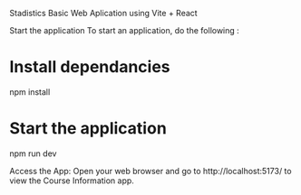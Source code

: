 Stadistics 
Basic Web Aplication using Vite + React

Start the application
To start an application, do the following :

# Install dependancies
npm install
# Start the application
npm run dev

Access the App:
Open your web browser and go to http://localhost:5173/ to view the Course Information app.